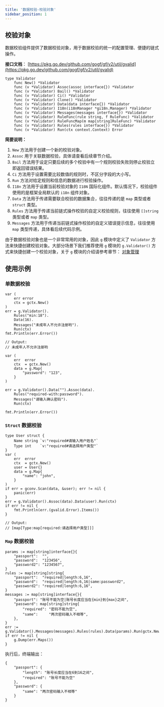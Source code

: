 ```yaml
---
title: '数据校验-校验对象'
sidebar_position: 1
---
```


## 校验对象

数据校验组件提供了数据校验对象，用于数据校验的统一的配置管理、便捷的链式操作。

**接口文档**： [https://pkg.go.dev/github.com/gogf/gf/v2/util/gvalid](https://pkg.go.dev/github.com/gogf/gf/v2/util/gvalid)

```
type Validator
    func New() *Validator
    func (v *Validator) Assoc(assoc interface{}) *Validator
    func (v *Validator) Bail() *Validator
    func (v *Validator) Ci() *Validator
    func (v *Validator) Clone() *Validator
    func (v *Validator) Data(data interface{}) *Validator
    func (v *Validator) I18n(i18nManager *gi18n.Manager) *Validator
    func (v *Validator) Messages(messages interface{}) *Validator
    func (v *Validator) RuleFunc(rule string, f RuleFunc) *Validator
    func (v *Validator) RuleFuncMap(m map[string]RuleFunc) *Validator
    func (v *Validator) Rules(rules interface{}) *Validator
    func (v *Validator) Run(ctx context.Context) Error
```

**简要说明：**

1. `New` 方法用于创建一个新的校验对象。
2. `Assoc` 用于关联数据校验，具体请查看后续章节介绍。
3. `Bail` 方法用于设定只要后续的多个校验中有一个规则校验失败则停止校验立即返回错误结果。
4. `Ci` 方法用于设置需要比较数值的规则时，不区分字段的大小写。
5. `Run` 方法对给定规则和信息的数据进行校验操作。
6. `I18n` 方法用于设置当前校验对象的 `I18N` 国际化组件。默认情况下，校验组件使用的是框架全局默认的 `i18n` 组件对象。
7. `Data` 方法用于传递需要联合校验的数据集合，往往传递的是 `map` 类型或者 `struct` 类型。
8. `Rules` 方法用于传递当前链式操作校验的自定义校验规则，往往使用 `[]string` 类型或者 `map` 类型。
9. `Messages` 方法用于传递当前链式操作校验的自定义错误提示信息，往往使用 `map` 类型传递，具体看后续代码示例。

由于数据校验对象也是一个非常常用的对象，因此 `g` 模块中定义了 `Validator` 方法来快捷创建校验对象。大部分场景下我们推荐使用 `g` 模块的 `g.Validator()` 方式来快捷创建一个校验对象，关于 `g` 模块的介绍请参考章节： [对象管理](output/goframe-v2.1-md/核心组件-重点/对象管理)

## 使用示例

### 单数据校验

```
var (
	err error
	ctx = gctx.New()
)
err = g.Validator().
	Rules("min:18").
	Data(16).
	Messages("未成年人不允许注册哟").
	Run(ctx)
fmt.Println(err.Error())

// Output:
// 未成年人不允许注册哟
```

```
var (
	err  error
	ctx  = gctx.New()
	data = g.Map{
		"password": "123",
	}
)

err = g.Validator().Data("").Assoc(data).
	Rules("required-with:password").
	Messages("请输入确认密码").
	Run(ctx)

fmt.Println(err.Error())
```

### `Struct` 数据校验

```
type User struct {
	Name string `v:"required#请输入用户姓名"`
	Type int    `v:"required#请选择用户类型"`
}
var (
	err  error
	ctx  = gctx.New()
	user = User{}
	data = g.Map{
		"name": "john",
	}
)
if err = gconv.Scan(data, &user); err != nil {
	panic(err)
}
err = g.Validator().Assoc(data).Data(user).Run(ctx)
if err != nil {
	fmt.Println(err.(gvalid.Error).Items())
}

// Output:
// [map[Type:map[required:请选择用户类型]]]
```

### `Map` 数据校验

```
params := map[string]interface{}{
	"passport":  "",
	"password":  "123456",
	"password2": "1234567",
}
rules := map[string]string{
	"passport":  "required|length:6,16",
	"password":  "required|length:6,16|same:password2",
	"password2": "required|length:6,16",
}
messages := map[string]interface{}{
	"passport": "账号不能为空|账号长度应当在{min}到{max}之间",
	"password": map[string]string{
		"required": "密码不能为空",
		"same":     "两次密码输入不相等",
	},
}
err := g.Validator().Messages(messages).Rules(rules).Data(params).Run(gctx.New())
if err != nil {
	g.Dump(err.Maps())
}
```

执行后，终端输出：

```
{
    "passport": {
        "length": "账号长度应当在6到16之间",
        "required": "账号不能为空"
    },
    "password": {
        "same": "两次密码输入不相等"
    }
}
```